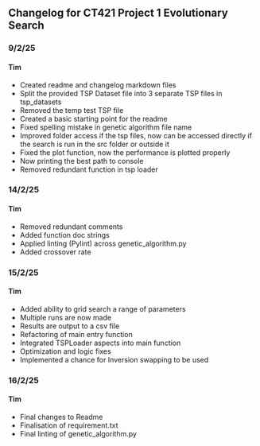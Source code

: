 ## Changelog for CT421 Project 1 Evolutionary Search
### 9/2/25
#### Tim
- Created readme and changelog markdown files
- Split the provided TSP Dataset file into 3 separate TSP files in tsp_datasets
- Removed the temp test TSP file
- Created a basic starting point for the readme
- Fixed spelling mistake in genetic algorithm file name
- Improved folder access if the tsp files, now can be accessed directly if the search is run in the src folder or outside it
- Fixed the plot function, now the performance is plotted properly
- Now printing the best path to console
- Removed redundant function in tsp loader

### 14/2/25
#### Tim
- Removed redundant comments
- Added function doc strings
- Applied linting (Pylint) across genetic_algorithm.py
- Added crossover rate

### 15/2/25
#### Tim
- Added ability to grid search a range of parameters
- Multiple runs are now made
- Results are output to a csv file
- Refactoring of main entry function
- Integrated TSPLoader aspects into main function
- Optimization and logic fixes
- Implemented a chance for Inversion swapping to be used

### 16/2/25
#### Tim
- Final changes to Readme
- Finalisation of requirement.txt
- Final linting of genetic_algorithm.py